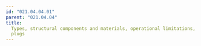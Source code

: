 ```yaml
---
id: "021.04.04.01"
parent: "021.04.04"
title:
  Types, structural components and materials, operational limitations, thermal
  plugs
---
```

